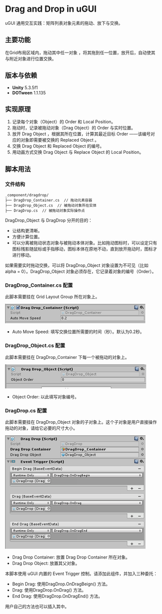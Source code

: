 # Drag and Drop in uGUI

uGUI 通用交互实践：矩阵列表对象元素的拖动、放下与交换。

## 主要功能

在Grid布局区域内，拖动其中任一对象 ，将其拖到任一位置，放开后，自动使其与附近对象进行位置交换。

## 版本与依赖

- **Unity** 5.3.5f1
- **DOTween** 1.1.135

## 实现原理

1. 记录每个对象（Object）的 Order 和 Local Position。
2. 拖动时，记录被拖动对象（Drag Object）的 Order 与实时位置。
3. 放开 Drag Object ，根据其所在位置，计算其最近目标 Order ——该编号对应的对象即需要被交换的 Replaced Object 。
4. 交换 Drag Object 和 Replaced Object 的编号。
5. 用动画方式交换 Drag Object 与 Replace Object 的 Local Position。

## 脚本用法

### 文件结构

```
_component/dragdrop/
├── DragDrop_Container.cs  // 拖动元素容器
├── DragDrop_Object.cs  // 被拖动对象所在实体
├── DragDrop.cs  // 被拖动对象实际操作点
```

DragDrop_Object 与 DragDrop 分开的目的：

- 让结构更清晰。
- 方便计算位置。
- 可以分离被拖动状态对象与被拖动本体对象。比如拖动图标时，可以设定只有图标残影随鼠标或手指移动，图标本体在原地不动，直到放开拖动时，图标才进行移动。

如果需要实时拖动交换，可以将 DragDrop_Object 对象设置为不可见（比如 alpha = 0）。DragDrop_Object 对象必须存在，它记录着对象的编号（Order）。

### DragDrop_Container.cs 配置

此脚本需要挂在 Grid Layout Group 所在对象上。

![](Assets/_Components/DragDrop/pic0.png)

- Auto Move Speed: 填写交换位置所需要的时间（秒）。默认为0.2秒。

### DragDrop_Object.cs 配置

此脚本需要挂在 DragDrop_Container 下每一个被拖动的对象上。

![](Assets/_Components/DragDrop/pic1.png)

- Object Order: 以此填写对象编号。

### DragDrop.cs 配置

此脚本需要挂在 DragDrop_Object 对象的子对象上。这个子对象是用户直接操作拖动的对象，请给它必要的尺寸大小。

![](Assets/_Components/DragDrop/pic2.png)

- Drag Drop Container: 放置 Drag Drop Container 所在对象。
- Drag Drop Object: 放置其父对象。 

本脚本使用 uGUI 内置的 Event Trigger 控制。请添加此组件，并加入三种委托：

- Begin Drag: 使用DragDrop.OnDragBeign() 方法。
- Drag: 使用DragDrop.OnDrag() 方法。
- End Drag: 使用DragDrop.OnDragEnd() 方法。

用户自己的方法也可以插入其中。


